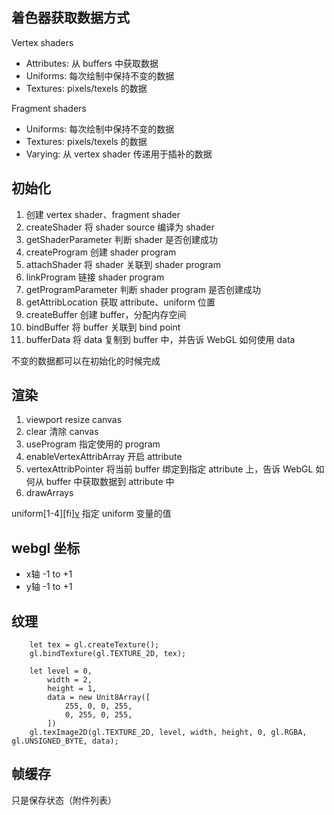 ## 着色器获取数据方式

Vertex shaders

* Attributes: 从 buffers 中获取数据
* Uniforms: 每次绘制中保持不变的数据
* Textures: pixels/texels 的数据

Fragment shaders

* Uniforms: 每次绘制中保持不变的数据
* Textures: pixels/texels 的数据
* Varying: 从 vertex shader 传递用于插补的数据

## 初始化

1. 创建 vertex shader、fragment shader
2. createShader           将 shader source 编译为 shader
3. getShaderParameter     判断 shader 是否创建成功
4. createProgram          创建 shader program
5. attachShader           将 shader 关联到 shader program
6. linkProgram            链接 shader program
7. getProgramParameter    判断 shader program 是否创建成功
8. getAttribLocation           获取 attribute、uniform 位置
9. createBuffer                创建 buffer，分配内存空间
10. bindBuffer                  将 buffer 关联到 bind point
11. bufferData                  将 data 复制到 buffer 中，并告诉 WebGL 如何使用 data

不变的数据都可以在初始化的时候完成

## 渲染

1. viewport                    resize canvas
2. clear                       清除 canvas
3. useProgram                  指定使用的 program
4. enableVertexAttribArray     开启 attribute
5. vertexAttribPointer         将当前 buffer 绑定到指定 attribute 上，告诉 WebGL 如何从 buffer 中获取数据到 attribute 中
6. drawArrays

uniform[1-4][fi][v]()          指定 uniform 变量的值


## webgl 坐标

* x轴 -1 to +1
* y轴 -1 to +1

## 纹理

```
	let tex = gl.createTexture();
	gl.bindTexture(gl.TEXTURE_2D, tex);

	let level = 0,
		width = 2,
		height = 1,
		data = new Unit8Array([
			255, 0, 0, 255,
			0, 255, 0, 255,
		])
	gl.texImage2D(gl.TEXTURE_2D, level, width, height, 0, gl.RGBA, gl.UNSIGNED_BYTE, data);
```
## 帧缓存

只是保存状态（附件列表）
